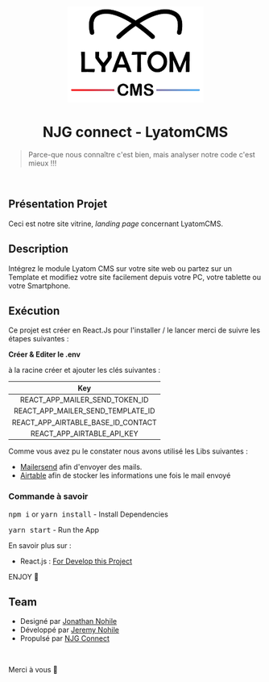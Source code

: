 <p align="center">
    <img alt="icon-lyatomCMS" src="./src/assets/images/logo/lyatomCms.png" >
</p>
<h1 align="center">NJG connect - LyatomCMS</h1>

> Parce-que nous connaître c'est bien, mais analyser notre code c'est mieux !!!

<br />

## Présentation Projet

Ceci est notre site vitrine, _landing page_ concernant LyatomCMS.

## Description

Intégrez le module Lyatom CMS sur votre site web ou partez sur un Template et modifiez votre site facilement depuis votre PC, votre tablette ou votre Smartphone.

## Exécution

Ce projet est créer en React.Js pour l'installer / le lancer merci de suivre les étapes suivantes :

**Créer & Editer le .env**

à la racine créer et ajouter les clés suivantes :

|                Key                 |
| :--------------------------------: |
|   REACT_APP_MAILER_SEND_TOKEN_ID   |
| REACT_APP_MAILER_SEND_TEMPLATE_ID  |
| REACT_APP_AIRTABLE_BASE_ID_CONTACT |
|     REACT_APP_AIRTABLE_API_KEY     |

Comme vous avez pu le constater nous avons utilisé les Libs suivantes :

- [Mailersend](https://www.mailersend.com/) afin d'envoyer des mails.
- [Airtable](https://airtable.com/) afin de stocker les informations une fois le mail envoyé

### Commande à savoir

<kbd>npm i</kbd> or <kbd> yarn install</kbd> - Install Dependencies

<kbd> yarn start</kbd> - Run the App

En savoir plus sur :

- React.js : [For Develop this Project](https://fr.reactjs.org/)

ENJOY 🙂

## Team

- Designé par [Jonathan Nohile](https://www.linkedin.com/in/jonathan-nohile)
- Développé par [Jeremy Nohile](https://github.com/JeremyNoh)
- Propulsé par [NJG Connect](https://njgconnect.fr)

<br />

Merci à vous 🤗
